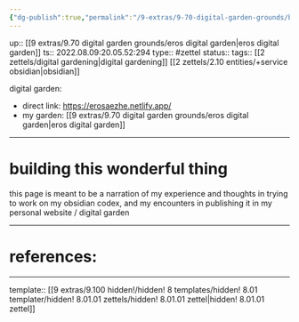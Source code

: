 ```yaml
---
{"dg-publish":true,"permalink":"/9-extras/9-70-digital-garden-grounds/building-this-wonderful-thing/","dgHomeLink":true,"dgPassFrontmatter":false}
---
```


up:: [[9 extras/9.70 digital garden grounds/eros digital garden|eros digital garden]]
ts:: 2022.08.09:20.05.52:294
type:: #zettel
status:: 
tags:: [[2 zettels/digital gardening|digital gardening]] [[2 zettels/2.10 entities/+service obsidian|obsidian]] 

digital garden:
- direct link: https://erosaezhe.netlify.app/
- my garden: [[9 extras/9.70 digital garden grounds/eros digital garden|eros digital garden]]

____
# building this wonderful thing

this page is meant to be a narration of my experience and thoughts in trying to work on my obsidian codex, and my encounters in publishing it in my personal website / digital garden





____
# references:



____
template:: [[9 extras/9.100 hidden!/hidden! 8 templates/hidden! 8.01 templater/hidden! 8.01.01 zettels/hidden! 8.01.01 zettel|hidden! 8.01.01 zettel]]
